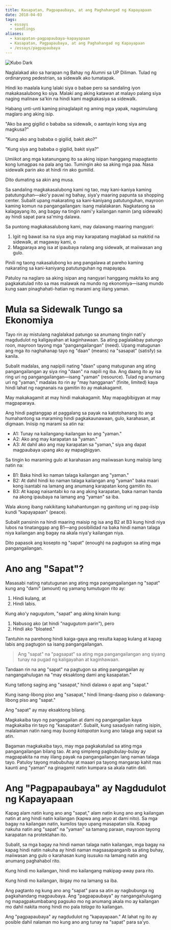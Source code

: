 ```yaml
---
title: Kasapatan, Pagpapaubaya, at ang Paghahangad ng Kapayapaan
date: 2018-04-03
tags:
  - essays
  - seedlings
aliases:
  - kasapatan-pagpapaubaya-kapayapaan
  - Kasapatan, Pagpapaubaya, at ang Paghahangad ng Kapayapaan
  - /essays/pagpapaubaya
---
```

![Kubo Dark](kubo_dark.jpg)

Naglalakad ako sa harapan ng Bahay ng Alumni sa UP Diliman. Tulad ng ordinaryong pedestrian, sa sidewalk ako tumatapak.

Hindi ko maalala kung lalaki siya o babae pero sa sandaling iyon makakasalubong ko siya. Malaki ang aking katawan at malayo palang siya naging malinaw sa'kin na hindi kami magkakasiya sa sidewalk.

Habang unti-unti kaming pinaglalapit ng aming mga yapak, nagsimulang maglaro ang aking isip.

"Ako ba ang gigilid o bababa sa sidewalk, o aantayin kong siya ang magkusa?"

"Kung ako ang bababa o gigilid, bakit ako?"

"Kung siya ang bababa o gigilid, bakit siya?"

Umiikot ang mga katanungang ito sa aking isipan hanggang mapagtanto kong lumagpas na pala ang tao. Tumingin ako sa aking mga paa. Nasa sidewalk parin ako at hindi rin ako gumilid.

Dito dumating sa akin ang musa.

Sa sandaling magkakasalubong kami ng tao, may kani-kaniya kaming patutunguhan—ako'y pauwi ng bahay, siya'y maaring papunta sa shopping center. Subalit upang makarating sa kani-kaniyang patutunguhan, mayroon kaming komun na pangangailangan: isang malalakaran. Nagkataong sa kalagayang ito, ang bagay na tingin nami'y kailangan namin (ang sidewalk) ay hindi sapat para sa'ming dalawa.

Sa puntong magkakasalubong kami, may dalawang maaring mangyari:

1. Igiit ng bawat isa na siya ang may karapatang maglakad sa makitid na sidewalk, at magaway kami, o
2. Magparaya ang isa at ipaubaya nalang ang sidewalk, at maiiwasan ang gulo.

Pinili ng taong nakasalubong ko ang pangalawa at pareho kaming nakarating sa kani-kaniyang patutunguhan ng mapayapa.

Patuloy na naglaro sa aking isipan ang nangyari hanggang makita ko ang pagkakatulad nito sa mas malawak na mundo ng ekonomiya—isang mundo kung saan pinaghahati-hatian ng marami ang iilang yaman.

# Mula sa Sidewalk Tungo sa Ekonomiya

Tayo rin ay mistulang naglalakad patungo sa anumang tingin nati'y magdudulot ng kaligayahan at kaginhawaan. Sa ating paglalakbay patungo roon, mayroon tayong mga "pangangailangan" (need). Upang matugunan ang mga ito naghahanap tayo ng "daan" (means) na "sasapat" (satisfy) sa kanila.

Subalit madalas, ang napipili nating "daan" upang matugunan ang ating pangangailangan ay siya ring "daan" na napili ng iba. Ang daang ito ay isa ring uri ng pangangailangan—isang "yaman" (resource). Tulad ng anumang uri ng "yaman," madalas ito rin ay "may hangganan" (finite, limited) kaya hindi lahat ng nagnanais na gamitin ito ay makakagamit.

May makakagamit at may hindi makakagamit. May mapagbibigyan at may magpaparaya.

Ang hindi pagtanggap at paggalang sa payak na katotohanang ito ang humahantong sa maraming hindi pagkakaunawaan, gulo, karahasan, at digmaan. Iniisip ng marami sa atin na:

- A1: Tunay na kailangang-kailangan ko ang "yaman."
- A2: Ako ang may karapatan sa "yaman."
- A3: At dahil ako ang may karapatan sa "yaman," siya ang dapat magpaubaya upang ako ay mapagbigyan.

Sa tingin ko maraming gulo at karahasan ang maiiwasan kung maiisip lang natin na:

- B1: Baka hindi ko naman talaga kailangan ang "yaman."
- B2: At dahil hindi ko naman talaga kailangan ang "yaman" baka maari kong isantabi na lamang ang anumang karapatan kong gamitin ito.
- B3: At kapag naisantabi ko na ang aking karapatan, baka naman handa na akong ipaubaya na lamang ang "yaman" sa iba.

Wala akong ibang nakikitang kahahantungan ng ganitong uri ng pag-iisip kundi "kapayapaan" (peace).

Subalit pansinin na hindi maaring maisip ng isa ang B2 at B3 kung hindi niya lubos na tinatanggap ang B1—ang posibilidad na baka hindi naman talaga niya kailangan ang bagay na akala niya'y kailangan niya.

Dito papasok ang kosepto ng "sapat" (enough) na pagtugon sa ating mga pangangailangan.

# Ano ang "Sapat"?

Masasabi nating natutugunan ang ating mga pangangailangan ng "sapat" kung ang "dami" (amount) ng yamang tumutugon rito ay:

1. Hindi kulang, at
2. Hindi labis.

Kung ako'y nagugutom, "sapat" ang aking kinain kung:

1. Nabusog ako (at hindi "nagugutom parin"), pero
2. Hindi ako "bloated."

Tantuhin na parehong hindi kaiga-gaya ang resulta kapag kulang at kapag labis ang pagtugon sa isang pangangailangan.

> Ang "sapat" na "pagsapat" sa ating mga pangangailangan ang siyang tunay na pugad ng kaligayahan at kaginhawaan.

Tandaan rin na ang "sapat" na pagtugon sa ating pangangailan ay nangangahulugan na "may eksaktong dami ang kasapatan."

Kung tatlong saging ang "sasapat," hindi dalawa o apat ang "sapat."

Kung isang-libong piso ang "sasapat," hindi limang-daang piso o dalawang-libong piso ang "sapat."

Ang "sapat" ay may eksaktong bilang.

Magkakaiba tayo ng pangangailan at dami ng pangangailan kaya magkakaiba rin tayo ng "kasapatan". Subalit, kung sasadyain nating isipin, malalaman natin nang may _buong katapatan_ kung ano talaga ang sapat sa atin.

Bagaman magkakaiba tayo, may mga pagkakatulad sa ating mga pangangailangan bilang tao. At ang simpleng pagbubulay-bulay ay magpapakita na may iilang payak na pangangailangan lang naman talaga tayo. Patuloy tayong mabubuhay at maaari pa tayong mangarap kahit mas kaunti ang "yaman" na ginagamit natin kumpara sa akala natin dati.

# Ang "Pagpapaubaya" ay Nagdudulot ng Kapayapaan

Kapag alam natin kung ano ang "sapat," alam natin kung ano ang kailangan natin at ang hindi natin kailangan (kapwa ang anyo at dami nito). Sa mga bagay na kailangan natin, kumilos tayo upang masapatan sila. Kapag nakuha natin ang "sapat" na "yaman" sa tamang paraan, mayroon tayong karapatan na protektahan ito.

Subalit, sa mga bagay na hindi naman talaga natin kailangan, mga bagay na kapag hindi natin nakuha ay hindi naman magsasapanganib sa ating buhay, maiiwasan ang gulo o karahasan kung isusuko na lamang natin ang anumang paghahabol rito.

Kung hindi mo kailangan, hindi mo kailangang makipag-away para rito.

Kung hindi mo kailangan, ibigay mo na lamang sa iba.

Ang pagtanto ng kung ano ang "sapat" para sa atin ay nagbubunga ng pagkahandang magpaubaya. Ang "pagpapaubaya" ay nangangahulugang ng mapagpakumbabang pagsuko mo ng anumang akala mo ay kailangan mo dahil nakita mong hindi mo pala _talaga_ ito kailangan.

Ang "pagpapaubaya" ay nagdudulot ng "kapayapaan." At lahat ng ito ay posible dahil nalaman mo kung ano ang tunay na "sapat" para sa'yo.